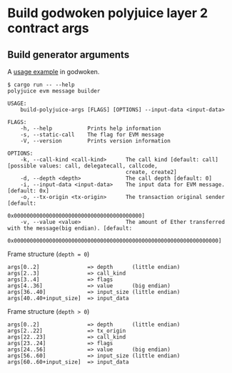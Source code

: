 
# Build godwoken polyjuice layer 2 contract args


## Build generator arguments

A [usage example](https://github.com/TheWaWaR/godwoken/blob/add-polyjuice-tests/crates/generator/src/tests/examples.rs) in godwoken.
```
$ cargo run -- --help
polyjuice evm message builder 

USAGE:
    build-polyjuice-args [FLAGS] [OPTIONS] --input-data <input-data>

FLAGS:
    -h, --help           Prints help information
    -s, --static-call    The flag for EVM message
    -V, --version        Prints version information

OPTIONS:
    -k, --call-kind <call-kind>      The call kind [default: call]  [possible values: call, delegatecall, callcode,
                                     create, create2]
    -d, --depth <depth>              The call depth [default: 0]
    -i, --input-data <input-data>    The input data for EVM message. [default: 0x]
    -o, --tx-origin <tx-origin>      The transaction original sender [default:
                                     0x0000000000000000000000000000000000000000]
    -v, --value <value>              The amount of Ether transferred with the message(big endian). [default:
                                     0x0000000000000000000000000000000000000000000000000000000000000000]
```

Frame structure (`depth = 0`)
```
args[0..2]               => depth      (little endian)
args[2..3]               => call_kind
args[3..4]               => flags
args[4..36]              => value      (big endian)
args[36..40]             => input_size (little endian)
args[40..40+input_size]  => input_data
```

Frame structure (`depth > 0`)
```
args[0..2]               => depth      (little endian)
args[2..22]              => tx_origin
args[22..23]             => call_kind
args[23..24]             => flags
args[24..56]             => value      (big endian)
args[56..60]             => input_size (little endian)
args[60..60+input_size]  => input_data
```
